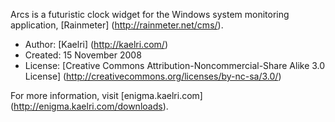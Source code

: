 Arcs is a futuristic clock widget for the Windows system monitoring application, [Rainmeter] (http://rainmeter.net/cms/).

-   Author: [Kaelri] (http://kaelri.com/)
-   Created: 15 November 2008
-   License: [Creative Commons Attribution-Noncommercial-Share Alike 3.0 License] (http://creativecommons.org/licenses/by-nc-sa/3.0/)

For more information, visit [enigma.kaelri.com] (http://enigma.kaelri.com/downloads).